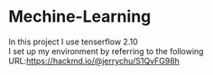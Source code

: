 # Mechine-Learning
In this project I use tenserflow 2.10  
I set up my environment by referring to the following 
URL:https://hackmd.io/@jerrychu/S1QvFG98h
